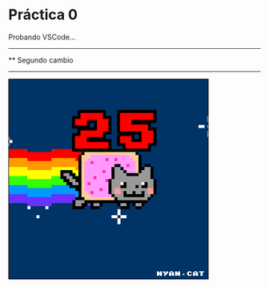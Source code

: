  # Práctica 0

Probando VSCode...

********************
** Segundo cambio
********************

![](Ejercicio2-img1.gif)